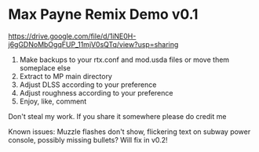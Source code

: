 # Max Payne Remix Demo v0.1

https://drive.google.com/file/d/1iNE0H-j6gGDNoMbOgqFUP_11mjV0sQTq/view?usp=sharing
1. Make backups to your rtx.conf and mod.usda files or move them someplace else
2. Extract to MP main directory
3. Adjust DLSS according to your preference
4. Adjust roughness according to your preference
5. Enjoy, like, comment

Don't steal my work. If you share it somewhere please do credit me

Known issues: Muzzle flashes don't show, flickering text on subway power console, possibly missing bullets? Will fix in v0.2!
